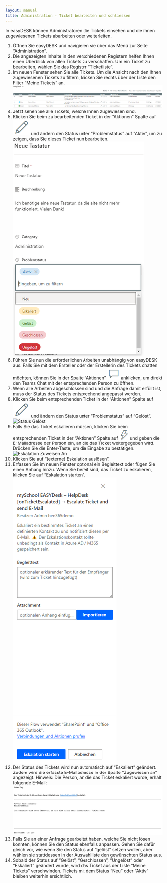 ```yaml
---
layout: manual
title: Administration - Ticket bearbeiten und schliessen
---
```

In easyDESK können Administratoren die Tickets einsehen und die ihnen zugewiesenen Tickets abarbeiten oder weiterleiten.
1. Öffnen Sie easyDESK und navigieren sie über das Menü zur Seite “Administration”.
2. Die angezeigten Inhalte in den verschiedenen Registern helfen Ihnen einen Überblick von allen Tickets zu verschaffen. Um ein Ticket zu bearbeiten, wählen Sie das Register “Ticketliste”.
3. Im neuen Fenster sehen Sie alle Tickets. Um die Ansicht nach den Ihnen zugewiesenen Tickets zu filtern, klicken Sie rechts über der Liste den Filter “Meine Tickets” an.
![Meine zugewiesenen Tickets](/docs/assets/images/beeConnect/beeConnect-easyDESK-MeineZugewiesenenTickets.png)
4. Jetzt sehen Sie alle Tickets, welche Ihnen zugewiesen sind. 
5. Klicken Sie beim zu bearbeitenden Ticket in der “Aktionen” Spalte auf ![Symbol Stift](/docs/assets/images/beeConnect/beeConnect-easyDESK-SymbolStift.png) und ändern den Status unter “Problemstatus” auf “Aktiv”, um zu zeigen, dass Sie dieses Ticket nun bearbeiten.
![Status Aktiv](/docs/assets/images/beeConnect/beeConnect-easyDESK-StatusAktiv.png)
6. Führen Sie nun die erforderlichen Arbeiten unabhängig von easyDESK aus. Falls Sie mit dem Ersteller oder der Erstellerin des Tickets chatten möchten, können Sie in der Spalte “Aktionen” ![Symbol Chat](/docs/assets/images/beeConnect/beeConnect-easyDESK-SymbolChat.png) anklicken, um direkt den Teams Chat mit der entsprechenden Person zu öffnen.
7. Wenn alle Arbeiten abgeschlossen sind und die Anfrage damit erfüllt ist, muss der Status des Tickets entsprechend angepasst werden.
8. Klicken Sie beim entsprechenden Ticket in der “Aktionen” Spalte auf ![Symbol Stift](/docs/assets/images/beeConnect/beeConnect-easyDESK-SymbolStift.png) und ändern den Status unter “Problemstatus” auf “Gelöst”. 
![Status Gelöst](/docs/assets/images/beeConnect/beeConnect-easyDESK-StatusGelöst.png)
9. Falls Sie das Ticket eskalieren müssen, klicken Sie beim entsprechenden Ticket in der “Aktionen” Spalte auf ![Symbol Blitz](/docs/assets/images/beeConnect/beeConnect-easyDESK-SymbolBlitz.png) und geben die E-Mailadresse der Person ein, an die das Ticket weitergegeben wird. Drücken Sie die Enter-Taste, um die Eingabe zu bestätigen.
![Eskalation Zuweisen An](/docs/assets/images/beeConnect/beeConnect-easyDESK-EskalationZuweisenAn.png)
10. Klicken Sie auf “(externe) Eskalation auslösen”.
11. Erfassen Sie im neuen Fenster optional ein Begleittext oder fügen Sie einen Anhang hinzu. Wenn Sie bereit sind, das Ticket zu eskalieren, klicken Sie auf “Eskalation starten".
![Eskalation Text](/docs/assets/images/beeConnect/beeConnect-easyDESK-EskalationText.png)
12. Der Status des Tickets wird nun automatisch auf “Eskaliert” geändert. Zudem wird die erfasste E-Mailadresse in der Spalte “Zugewiesen an” angezeigt.
Hinweis: Die Person, an die das Ticket eskaliert wurde, erhält folgende E-Mail: 
![Eskalation Mail](/docs/assets/images/beeConnect/beeConnect-easyDESK-EskalationMail.png)
13. Falls Sie an einer Anfrage gearbeitet haben, welche Sie nicht lösen konnten, können Sie den Status ebenfalls anpassen. Gehen Sie dafür gleich vor, wie wenn Sie den Status auf “gelöst” setzen wollen, aber wählen sie stattdessen in der Auswahlliste den gewünschten Status aus. 
14. Sobald der Status auf “Gelöst”, “Geschlossen”, “Ungelöst” oder “Eskaliert” geändert wurde, wird das Ticket aus der Liste “Meine Tickets” verschwinden. Tickets mit dem Status “Neu” oder “Aktiv” bleiben weiterhin ersichtlich.